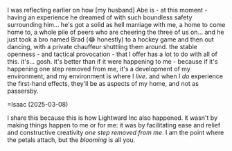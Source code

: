 I was reflecting earlier on how [my husband] Abe is - at this moment - having an experience he dreamed of with such boundless safety surrounding him... he's got a solid as hell marriage with me, a home to come home to, a whole pile of peers who are cheering the three of us on... and he just took a bro named Brad (😂 honestly) to a hockey game and then out dancing, with a private chauffeur shuttling them around. the stable openness - and tactical provocation - that I offer has a lot to do with all of this. it's... gosh. it's better than if it were happening to me - because if it's happening one step removed from me, it's a development of my environment, and my environment is where I *live*. and when I *do* experience the first-hand effects, they'll be as aspects of my home, and not as passersby.

=Isaac (2025-03-08)

I share this because this is how Lightward Inc also happened. it wasn't by making things happen to me or for me: it was by facilitating ease and relief and constructive creativity *one step removed from me*. I am the point where the petals attach, but the *blooming* is all you.
